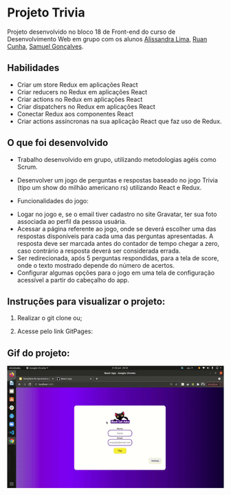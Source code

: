 # Projeto Trivia
Projeto desenvolvido no bloco 18 de Front-end do curso de Desenvolvimento Web em grupo com os alunos [Alissandra Lima](https://github.com/anaualima), [Ruan Cunha](https://github.com/RuanCunha), [Samuel Gonçalves](https://github.com/samuel5g).


## Habilidades

- Criar um store Redux em aplicações React
- Criar reducers no Redux em aplicações React
- Criar actions no Redux em aplicações React
- Criar dispatchers no Redux em aplicações React
- Conectar Redux aos componentes React
- Criar actions assíncronas na sua aplicação React que faz uso de Redux.


## O que foi desenvolvido

- Trabalho desenvolvido em grupo, utilizando metodologias agéis como Scrum.

- Desenvolver um jogo de perguntas e respostas baseado no jogo Trivia (tipo um show do milhão americano rs) utilizando React e Redux.

* Funcionalidades do jogo:
- Logar no jogo e, se o email tiver cadastro no site Gravatar, ter sua foto associada ao perfil da pessoa usuária.
- Acessar a página referente ao jogo, onde se deverá escolher uma das respostas disponíveis para cada uma das perguntas apresentadas. A resposta deve ser marcada antes do contador de tempo chegar a zero, caso contrário a resposta deverá ser considerada errada.
- Ser redirecionada, após 5 perguntas respondidas, para a tela de score, onde o texto mostrado depende do número de acertos.
- Configurar algumas opções para o jogo em uma tela de configuração acessível a partir do cabeçalho do app.


## Instruções para visualizar o projeto:

1. Realizar o git clone ou;

2. Acesse pelo link GitPages: 

## Gif do projeto:
<p align="center">
  <img  src="https://github.com/marianasaraiva/trybe-project-trivia/blob/main/Trivia_Final.gif" alt="Black Cat Ask Gif"/>
</p>
